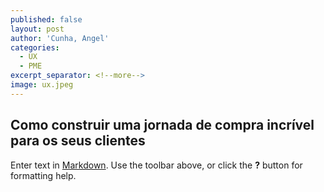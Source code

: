 ```yaml
---
published: false
layout: post
author: 'Cunha, Angel'
categories:
  - UX
  - PME
excerpt_separator: <!--more-->
image: ux.jpeg
---
```

## Como construir uma jornada de compra incrível para os seus clientes


Enter text in [Markdown](http://daringfireball.net/projects/markdown/). Use the toolbar above, or click the **?** button for formatting help.
